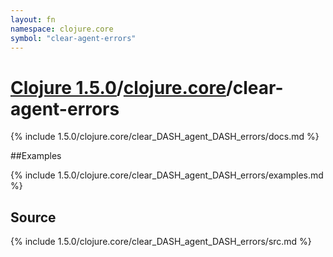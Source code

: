 ```yaml
---
layout: fn
namespace: clojure.core
symbol: "clear-agent-errors"
---
```


# [Clojure 1.5.0](../../)/[clojure.core](../)/clear-agent-errors

{% include 1.5.0/clojure.core/clear_DASH_agent_DASH_errors/docs.md %}

##Examples

{% include 1.5.0/clojure.core/clear_DASH_agent_DASH_errors/examples.md %}
## Source
{% include 1.5.0/clojure.core/clear_DASH_agent_DASH_errors/src.md %}


